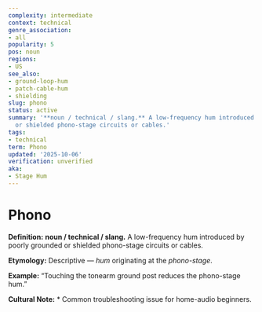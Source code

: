 ```yaml
---
complexity: intermediate
context: technical
genre_association:
- all
popularity: 5
pos: noun
regions:
- US
see_also:
- ground-loop-hum
- patch-cable-hum
- shielding
slug: phono
status: active
summary: '**noun / technical / slang.** A low-frequency hum introduced by poorly grounded
  or shielded phono-stage circuits or cables.'
tags:
- technical
term: Phono
updated: '2025-10-06'
verification: unverified
aka:
- Stage Hum
---
```


# Phono

**Definition:** **noun / technical / slang.** A low-frequency hum introduced by poorly grounded or shielded phono-stage circuits or cables.

**Etymology:** Descriptive — *hum* originating at the *phono-stage*.

**Example:** “Touching the tonearm ground post reduces the phono-stage hum.”

**Cultural Note:** * Common troubleshooting issue for home-audio beginners.


